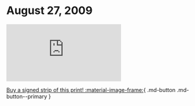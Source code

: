 # August 27, 2009

![](https://www.achewood.com/comic.php?date=08272009)

[Buy a signed strip of this print! :material-image-frame:](https://achewood-holiday-pop-up.myshopify.com/products/strip#08272009){ .md-button .md-button--primary }
